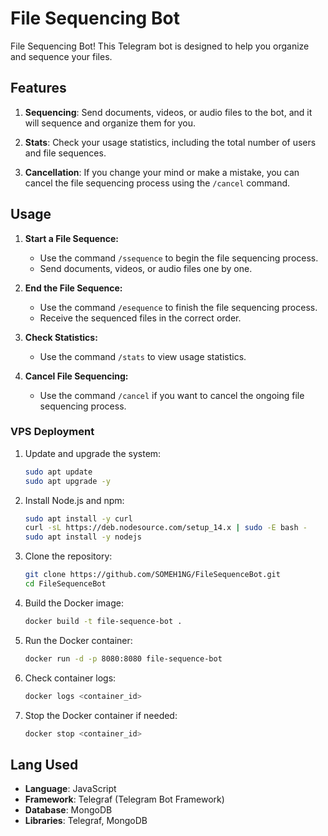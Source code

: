 # File Sequencing Bot

File Sequencing Bot! This Telegram bot is designed to help you organize and sequence your files.

## Features

1. **Sequencing**: Send documents, videos, or audio files to the bot, and it will sequence and organize them for you.

2. **Stats**: Check your usage statistics, including the total number of users and file sequences.

3. **Cancellation**: If you change your mind or make a mistake, you can cancel the file sequencing process using the `/cancel` command.

## Usage

1. **Start a File Sequence:**
   - Use the command `/ssequence` to begin the file sequencing process.
   - Send documents, videos, or audio files one by one.

2. **End the File Sequence:**
   - Use the command `/esequence` to finish the file sequencing process.
   - Receive the sequenced files in the correct order.

3. **Check Statistics:**
   - Use the command `/stats` to view usage statistics.

4. **Cancel File Sequencing:**
   - Use the command `/cancel` if you want to cancel the ongoing file sequencing process.

### VPS Deployment

1. Update and upgrade the system:

    ```bash
    sudo apt update
    sudo apt upgrade -y
    ```

2. Install Node.js and npm:

    ```bash
    sudo apt install -y curl
    curl -sL https://deb.nodesource.com/setup_14.x | sudo -E bash -
    sudo apt install -y nodejs
    ```

3. Clone the repository:

    ```bash
    git clone https://github.com/SOMEH1NG/FileSequenceBot.git
    cd FileSequenceBot
    ```

4. Build the Docker image:

    ```bash
    docker build -t file-sequence-bot .
    ```

5. Run the Docker container:

    ```bash
    docker run -d -p 8080:8080 file-sequence-bot
    ```

6. Check container logs:

    ```bash
    docker logs <container_id>
    ```

7. Stop the Docker container if needed:

    ```bash
    docker stop <container_id>
    ```

## Lang Used

- **Language**: JavaScript
- **Framework**: Telegraf (Telegram Bot Framework)
- **Database**: MongoDB
- **Libraries**: Telegraf, MongoDB



